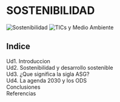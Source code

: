 # SOSTENIBILIDAD  
![Sostenibilidad](https://img.shields.io/badge/Sostenibilidad-green) ![TICs y Medio Ambiente](https://img.shields.io/badge/TICs%20y%20Medio%20Ambiente-blue)  
## Indice  
Ud1. Introduccion  
Ud2. Sostenibilidad y desarrollo sostenible  
Ud3. ¿Que significa la sigla ASG?  
Ud4. La agenda 2030 y los ODS  
Conclusiones  
Referencias  
